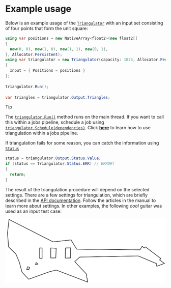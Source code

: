 # Example usage

Below is an example usage of the [`Triangulator`][triangulator] with an input set consisting of four points that form the unit square:

```csharp
using var positions = new NativeArray<float2>(new float2[]
{
  new(0, 0), new(1, 0), new(1, 1), new(0, 1),
}, Allocator.Persistent);
using var triangulator = new Triangulator(capacity: 1024, Allocator.Persistent)
{
  Input = { Positions = positions }
};

triangulator.Run();

var triangles = triangulator.Output.Triangles;
```

> [!TIP]  
> The [`triangulator.Run()`][run] method runs on the main thread.
> If you want to call this within a jobs pipeline, schedule a job using [`triangulator.Schedule(dependencies)`][schedule].
> Click [**here**](xref:example-unity-jobs) to learn how to use triangulation within a jobs pipeline.

If triangulation fails for some reason, you can catch the information using [`Status`][status]

```csharp
status = triangulator.Output.Status.Value;
if (status == Triangulator.Status.ERR) // ERROR!
{
  return;
}
```

The result of the triangulation procedure will depend on the selected settings.
There are a few settings for triangulation, which are briefly described in the [API documentation][settings].
Follow the articles in the manual to learn more about settings.
In other examples, the following *cool* guitar was used as an input test case:

![guitar-light](../../images/guitar-light.svg)

[triangulator]: xref:andywiecko.BurstTriangulator.Triangulator
[settings]: xref:andywiecko.BurstTriangulator.Triangulator.TriangulationSettings
[run]: xref:andywiecko.BurstTriangulator.Triangulator.Run
[schedule]: xref:andywiecko.BurstTriangulator.Triangulator.Schedule(Unity.Jobs.JobHandle)
[status]: xref:andywiecko.BurstTriangulator.Triangulator.OutputData.Status
